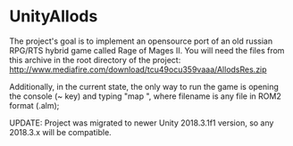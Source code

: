 # UnityAllods

The project's goal is to implement an opensource port of an old russian RPG/RTS hybrid game called Rage of Mages II.
You will need the files from this archive in the root directory of the project:
http://www.mediafire.com/download/tcu49ocu359vaaa/AllodsRes.zip

Additionally, in the current state, the only way to run the game is opening the console (~ key)
and typing "map <filename>", where filename is any file in ROM2 format (.alm);

UPDATE: Project was migrated to newer Unity 2018.3.1f1 version, so any 2018.3.x will be compatible.

